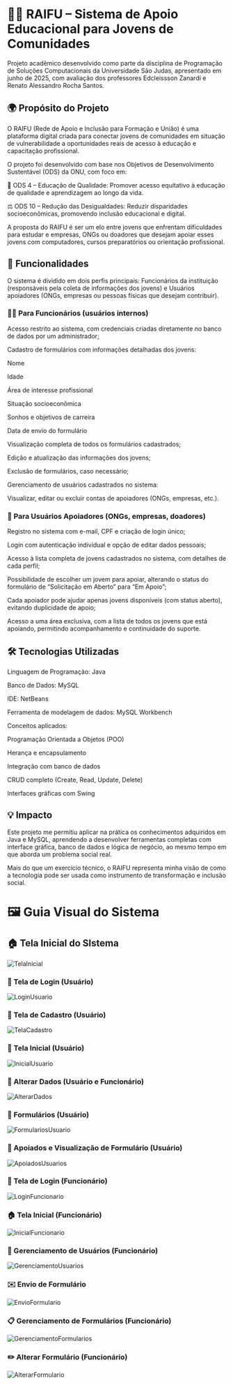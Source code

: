# 👨‍🏫 RAIFU – Sistema de Apoio Educacional para Jovens de Comunidades
Projeto acadêmico desenvolvido como parte da disciplina de Programação de Soluções Computacionais da Universidade São Judas, apresentado em junho de 2025, com avaliação dos professores Edcleissson Zanardi e Renato Alessandro Rocha Santos.

## 🌍 Propósito do Projeto
O RAIFU (Rede de Apoio e Inclusão para Formação e União) é uma plataforma digital criada para conectar jovens de comunidades em situação de vulnerabilidade a oportunidades reais de acesso à educação e capacitação profissional.

O projeto foi desenvolvido com base nos Objetivos de Desenvolvimento Sustentável (ODS) da ONU, com foco em:

📘 ODS 4 – Educação de Qualidade: Promover acesso equitativo à educação de qualidade e aprendizagem ao longo da vida.

⚖️ ODS 10 – Redução das Desigualdades: Reduzir disparidades socioeconômicas, promovendo inclusão educacional e digital.

A proposta do RAIFU é ser um elo entre jovens que enfrentam dificuldades para estudar e empresas, ONGs ou doadores que desejam apoiar esses jovens com computadores, cursos preparatórios ou orientação profissional.

## 👥 Funcionalidades
O sistema é dividido em dois perfis principais: Funcionários da instituição (responsáveis pela coleta de informações dos jovens) e Usuários apoiadores (ONGs, empresas ou pessoas físicas que desejam contribuir).

### 👨‍💼 Para Funcionários (usuários internos)
Acesso restrito ao sistema, com credenciais criadas diretamente no banco de dados por um administrador;

Cadastro de formulários com informações detalhadas dos jovens:

Nome

Idade

Área de interesse profissional

Situação socioeconômica

Sonhos e objetivos de carreira

Data de envio do formulário

Visualização completa de todos os formulários cadastrados;

Edição e atualização das informações dos jovens;

Exclusão de formulários, caso necessário;

Gerenciamento de usuários cadastrados no sistema:

Visualizar, editar ou excluir contas de apoiadores (ONGs, empresas, etc.).

### 🧑 Para Usuários Apoiadores (ONGs, empresas, doadores)
Registro no sistema com e-mail, CPF e criação de login único;

Login com autenticação individual e opção de editar dados pessoais;

Acesso à lista completa de jovens cadastrados no sistema, com detalhes de cada perfil;

Possibilidade de escolher um jovem para apoiar, alterando o status do formulário de “Solicitação em Aberto” para “Em Apoio”;

Cada apoiador pode ajudar apenas jovens disponíveis (com status aberto), evitando duplicidade de apoio;

Acesso a uma área exclusiva, com a lista de todos os jovens que está apoiando, permitindo acompanhamento e continuidade do suporte.

## 🛠️ Tecnologias Utilizadas

Linguagem de Programação: Java

Banco de Dados: MySQL

IDE: NetBeans

Ferramenta de modelagem de dados: MySQL Workbench

Conceitos aplicados:

Programação Orientada a Objetos (POO)

Herança e encapsulamento

Integração com banco de dados

CRUD completo (Create, Read, Update, Delete)

Interfaces gráficas com Swing

## 💡 Impacto

Este projeto me permitiu aplicar na prática os conhecimentos adquiridos em Java e MySQL, aprendendo a desenvolver ferramentas completas com interface gráfica, banco de dados e lógica de negócio, ao mesmo tempo em que aborda um problema social real.

Mais do que um exercício técnico, o RAIFU representa minha visão de como a tecnologia pode ser usada como instrumento de transformação e inclusão social.


# 🖼️ Guia Visual do Sistema

## 🏠 Tela Inicial do SIstema

![TelaInicial](ImagensDoSistema/TelaInicial.png)

### 👤 Tela de Login (Usuário)
![LoginUsuario](ImagensDoSistema/LoginUsuario.png)

### 📝 Tela de Cadastro (Usuário)
![TelaCadastro](ImagensDoSistema/TelaCadastro.png)

### 🏡 Tela Inicial (Usuário)
![InicialUsuario](ImagensDoSistema/InicialUsuarios.png)

### 🔄 Alterar Dados (Usuário e Funcionário)
![AlterarDados](ImagensDoSistema/AlterarDados.png)

### 📂 Formulários (Usuário)
![FormulariosUsuario](ImagensDoSistema/FormulariosUsuarios.png)

### 🤝 Apoiados e Visualização de Formulário (Usuário)
![ApoiadosUsuarios](ImagensDoSistema/ApoiadosUsuario.png)

### 🔐 Tela de Login (Funcionário)
![LoginFuncionario](ImagensDoSistema/LoginFuncionario.png)

### 🏠 Tela Inicial (Funcionário)
![InicialFuncionario](ImagensDoSistema/InicialFuncionario.png)

### 👥 Gerenciamento de Usuários (Funcionário)
![GerenciamentoUsuarios](ImagensDoSistema/GerenciamentoDeUsuarios.png)

### ✉️ Envio de Formulário
![EnvioFormulario](ImagensDoSistema/EnvioFormulario.png)

### 📋 Gerenciamento de Formulários (Funcionário)
![GerenciamentoFormularios](ImagensDoSistema/GerenciamentoFormularios.png)

### ✏️ Alterar Formulário (Funcionário)
![AlterarFormulario](ImagensDoSistema/AlterarFormulario.png)




